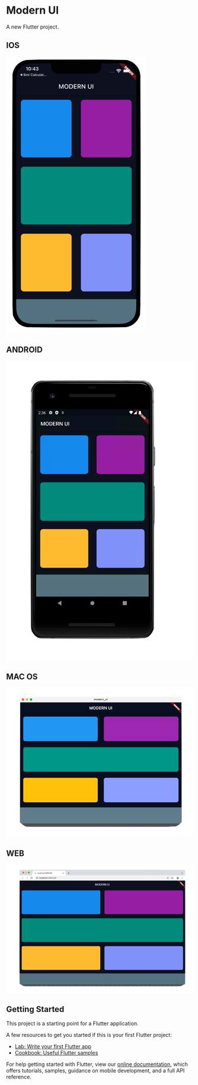 # Modern UI

A new Flutter project.

## IOS

![Alt-Text](/screenshots/modern-ui-ios_.png)

## ANDROID

![Alt-Text](/screenshots/modern-ui-android_.png)

## MAC OS

![Alt-Text](/screenshots/modern-ui-mac_.png)

## WEB

![Alt-Text](/screenshots/modern-ui-web_.png)

## Getting Started

This project is a starting point for a Flutter application.

A few resources to get you started if this is your first Flutter project:

- [Lab: Write your first Flutter app](https://flutter.dev/docs/get-started/codelab)
- [Cookbook: Useful Flutter samples](https://flutter.dev/docs/cookbook)

For help getting started with Flutter, view our
[online documentation](https://flutter.dev/docs), which offers tutorials,
samples, guidance on mobile development, and a full API reference.
